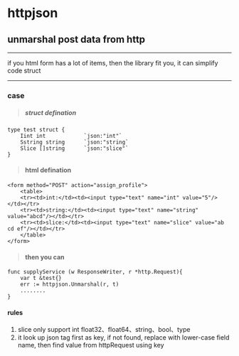 # httpjson

## unmarshal post data from http
***
if you html form has a lot of items, then the library fit you, it can simplify code struct
***
### case

>##### struct defination
    type test struct {
        Iint int            `json:"int"`
        Sstring string      `json:"string`
        Slice []string      `json:"slice"`
    }
>#### html defination
    <form method="POST" action="assign_profile">
        <table>
        <tr><td>int:</td><td><input type="text" name="int" value="5"/></td></tr>
        <tr><td>string:</td><td><input type="text" name="string" value="abcd"/></td></tr>
        <tr><td>slice:</td><td><input type="text" name="slice" value="ab cd ef"/></td></tr>
        </table>
    </form>
>#### then you can
	func supplyService (w ResponseWriter, r *http.Request){
    	var t &test{}
        err := httpjson.Unmarshal(r, t)
        ........
    }
    
#### rules
1. slice only support int float32、float64、string、bool、type
2. it look up json tag first as key, if not found, replace with lower-case field name, then find value from httpRequest using key